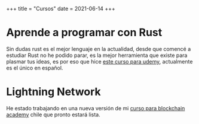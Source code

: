 +++
title = "Cursos"
date = 2021-06-14
+++
# Aprende a programar con Rust
Sin dudas rust es el mejor lenguaje en la actualidad, desde que comencé a estudiar Rust no he podido parar, es la mejor herramienta que existe para plasmar tus ideas, es por eso que hice [este curso para udemy](https://www.udemy.com/course/aprende-a-programar-con-rust/?referralCode=D561B2FC9CD967141475), actualmente es el único en español.

# Lightning Network
He estado trabajando en una nueva versión de mi [curso para blockchain academy](https://aula.blockchainacademy.cl/p/lightning-network) chile que pronto estará lista.
